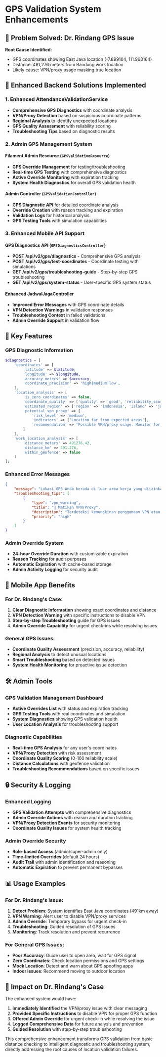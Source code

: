 # GPS Validation System Enhancements

## 🎯 Problem Solved: Dr. Rindang GPS Issue

**Root Cause Identified:**
- GPS coordinates showing East Java location (-7.899104, 111.963164) 
- Distance: 491,276 meters from Bandung work location
- Likely cause: VPN/proxy usage masking true location

## 🚀 Enhanced Backend Solutions Implemented

### 1. Enhanced AttendanceValidationService
- **Comprehensive GPS Diagnostics** with coordinate analysis
- **VPN/Proxy Detection** based on suspicious coordinate patterns
- **Regional Analysis** to identify unexpected locations
- **GPS Quality Assessment** with reliability scoring
- **Troubleshooting Tips** based on diagnostic results

### 2. Admin GPS Management System

#### Filament Admin Resource (`GPSValidationResource`)
- **GPS Override Management** for testing/troubleshooting
- **Real-time GPS Testing** with comprehensive diagnostics
- **Active Override Monitoring** with expiration tracking
- **System Health Diagnostics** for overall GPS validation health

#### Admin Controller (`GPSValidationController`)
- **GPS Diagnostic API** for detailed coordinate analysis
- **Override Creation** with reason tracking and expiration
- **Validation Logs** for historical analysis
- **GPS Testing Tools** with simulation capabilities

### 3. Enhanced Mobile API Support

#### GPS Diagnostics API (`GPSDiagnosticsController`)
- **POST /api/v2/gps/diagnostics** - Comprehensive GPS analysis
- **POST /api/v2/gps/test-coordinates** - Coordinate testing with simulations
- **GET /api/v2/gps/troubleshooting-guide** - Step-by-step GPS troubleshooting
- **GET /api/v2/gps/system-status** - User-specific GPS system status

#### Enhanced JadwalJagaController
- **Improved Error Messages** with GPS coordinate details
- **VPN Detection Warnings** in validation responses
- **Troubleshooting Context** in failed validations
- **Admin Override Support** in validation flow

## 🔧 Key Features

### GPS Diagnostic Information
```php
$diagnostics = [
    'coordinates' => [
        'latitude' => $latitude,
        'longitude' => $longitude,
        'accuracy_meters' => $accuracy,
        'coordinate_precision' => 'high|medium|low',
    ],
    'location_analysis' => [
        'is_zero_coordinates' => false,
        'coordinate_quality' => ['quality' => 'good', 'reliability_score' => 85],
        'estimated_region' => ['region' => 'indonesia', 'island' => 'java'],
        'potential_vpn_proxy' => [
            'risk_level' => 'medium',
            'indicators' => ['Location far from expected areas'],
            'recommendation' => 'Possible VPN/proxy usage. Monitor for patterns.'
        ]
    ],
    'work_location_analysis' => [
        'distance_meters' => 491276.42,
        'distance_km' => 491.276,
        'within_geofence' => false
    ]
];
```

### Enhanced Error Messages
```json
{
    "message": "Lokasi GPS Anda berada di luar area kerja yang diizinkan. Jarak dari lokasi kerja: 491276 meter (batas: 100 meter) ⚠️ Terdeteksi kemungkinan penggunaan VPN/proxy. Matikan VPN dan coba lagi.",
    "troubleshooting_tips": [
        {
            "type": "vpn_warning",
            "title": "🔧 Matikan VPN/Proxy", 
            "description": "Terdeteksi kemungkinan penggunaan VPN atau proxy. Matikan semua koneksi VPN dan coba lagi.",
            "priority": "high"
        }
    ]
}
```

### Admin Override System
- **24-hour Override Duration** with customizable expiration
- **Reason Tracking** for audit purposes
- **Automatic Expiration** with cache-based storage
- **Admin Activity Logging** for security audit

## 📱 Mobile App Benefits

### For Dr. Rindang's Case:
1. **Clear Diagnostic Information** showing exact coordinates and distance
2. **VPN Detection Warning** with specific instructions to disable VPN
3. **Step-by-step Troubleshooting** guide for GPS issues
4. **Admin Override Capability** for urgent check-ins while resolving issues

### General GPS Issues:
- **Coordinate Quality Assessment** (precision, accuracy, reliability)
- **Regional Analysis** to detect unusual locations
- **Smart Troubleshooting** based on detected issues
- **System Health Monitoring** for proactive issue detection

## 🛠️ Admin Tools

### GPS Validation Management Dashboard
- **Active Overrides List** with status and expiration tracking
- **GPS Testing Tools** with real coordinates and simulation
- **System Diagnostics** showing GPS validation health
- **User Location Analysis** for troubleshooting support

### Diagnostic Capabilities
- **Real-time GPS Analysis** for any user's coordinates
- **VPN/Proxy Detection** with risk assessment
- **Coordinate Quality Scoring** (0-100 reliability scale)
- **Distance Calculations** with geofence validation
- **Troubleshooting Recommendations** based on specific issues

## 🔒 Security & Logging

### Enhanced Logging
- **GPS Validation Attempts** with comprehensive diagnostics
- **Admin Override Actions** with reason and duration tracking
- **VPN/Proxy Detection Events** for security monitoring
- **Coordinate Quality Issues** for system health tracking

### Admin Override Security
- **Role-based Access** (admin/super-admin only)
- **Time-limited Overrides** (default 24 hours)
- **Audit Trail** with admin identification and reasoning
- **Automatic Expiration** to prevent permanent bypasses

## 📊 Usage Examples

### For Dr. Rindang's Issue:
1. **Detect Problem**: System identifies East Java coordinates (491km away)
2. **VPN Warning**: Alert user to disable VPN/proxy services
3. **Admin Override**: Temporary bypass for urgent check-in
4. **Troubleshooting**: Guided resolution of GPS issues
5. **Monitoring**: Track resolution and prevent recurrence

### For General GPS Issues:
- **Poor Accuracy**: Guide user to open area, wait for GPS signal
- **Zero Coordinates**: Check location permissions and GPS settings
- **Mock Location**: Detect and warn about GPS spoofing apps
- **Indoor Issues**: Recommend moving to outdoor location

## 🎯 Impact on Dr. Rindang's Case

The enhanced system would have:
1. **Immediately Identified** the VPN/proxy issue with clear messaging
2. **Provided Specific Instructions** to disable VPN for proper GPS function
3. **Offered Admin Override** for urgent check-in while resolving the issue
4. **Logged Comprehensive Data** for future analysis and prevention
5. **Guided Resolution** with step-by-step troubleshooting

This comprehensive enhancement transforms GPS validation from basic distance checking to intelligent diagnostic and troubleshooting system, directly addressing the root causes of location validation failures.